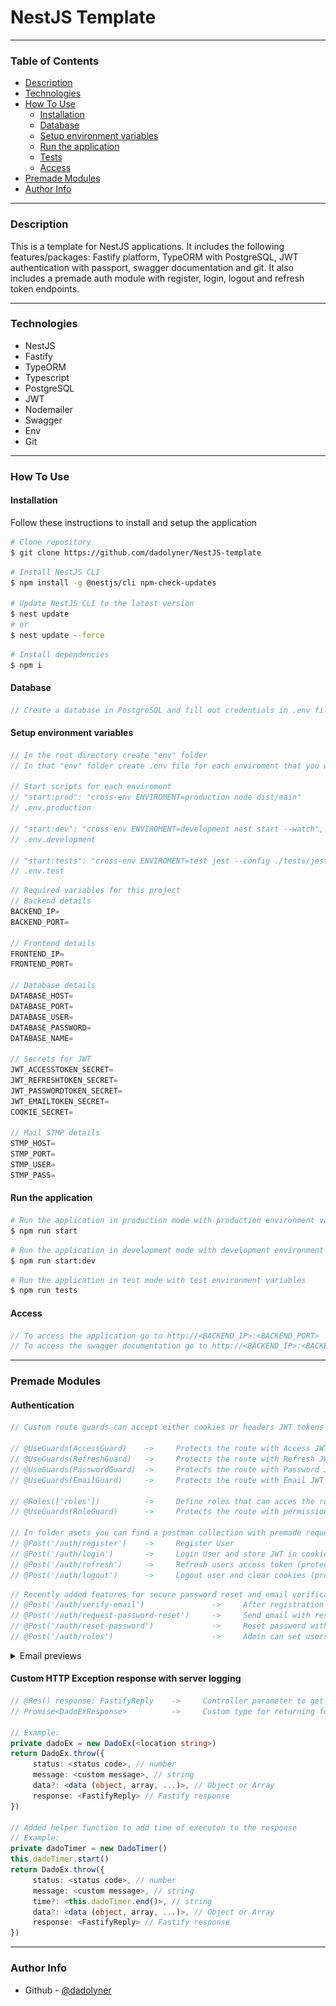 # NestJS Template

---

### Table of Contents

- [Description](#description)
- [Technologies](#technologies)
- [How To Use](#how-to-use)
    - [Installation](#installation)
    - [Database](#database)
    - [Setup environment variables](#setup-environment-variables)
    - [Run the application](#run-the-application)
    - [Tests](#tests)
    - [Access](#access)
- [Premade Modules](#premade-modules)
- [Author Info](#author-info)

---

### Description

This is a template for NestJS applications. It includes the following features/packages:
Fastify platform, TypeORM with PostgreSQL, JWT authentication with passport, swagger documentation and git.
It also includes a premade auth module with register, login, logout and refresh token endpoints.

---

### Technologies

- NestJS
- Fastify
- TypeORM
- Typescript
- PostgreSQL
- JWT
- Nodemailer
- Swagger
- Env
- Git

---

### How To Use

#### Installation

Follow these instructions to install and setup the application

```bash
# Clone repository
$ git clone https://github.com/dadolyner/NestJS-template
```

```bash
# Install NestJS CLI
$ npm install -g @nestjs/cli npm-check-updates

# Update NestJS CLI to the latest version
$ nest update
# or
$ nest update --force
```

```bash
# Install dependencies
$ npm i
```

#### Database

```ts
// Create a database in PostgreSQL and fill out credentials in .env file
```

#### Setup environment variables

```ts
// In the root directory create "env" folder
// In that "env" folder create .env file for each enviroment that you want and add your variables

// Start scripts for each enviroment
// "start:prod": "cross-env ENVIROMENT=production node dist/main"
// .env.production

// "start:dev": "cross-env ENVIROMENT=development nest start --watch",
// .env.development

// "start:tests": "cross-env ENVIROMENT=test jest --config ./tests/jest-e2e.json",
// .env.test
```
```ts
// Required variables for this project
// Backend details
BACKEND_IP=
BACKEND_PORT=

// Frontend details
FRONTEND_IP=
FRONTEND_PORT=

// Database details
DATABASE_HOST=
DATABASE_PORT=
DATABASE_USER=
DATABASE_PASSWORD=
DATABASE_NAME=

// Secrets for JWT
JWT_ACCESSTOKEN_SECRET=
JWT_REFRESHTOKEN_SECRET=
JWT_PASSWORDTOKEN_SECRET=
JWT_EMAILTOKEN_SECRET=
COOKIE_SECRET=

// Mail STMP details
STMP_HOST=
STMP_PORT=
STMP_USER=
STMP_PASS=
```

#### Run the application

```bash
# Run the application in production mode with production environment variables
$ npm run start
```

```bash
# Run the application in development mode with development environment variables
$ npm run start:dev
```

```bash
# Run the application in test mode with test environment variables
$ npm run tests
```

#### Access

```ts
// To access the application go to http://<BACKEND_IP>:<BACKEND_PORT>
// To access the swagger documentation go to http://<BACKEND_IP>:<BACKEND_PORT>/documentation
```

---

### Premade Modules

#### Authentication
```ts
// Custom route guards can accept either cookies or headers JWT tokens

// @UseGuards(AccessGuard)    ->     Protects the route with Access JWT authentication    -->  App access
// @UseGuards(RefreshGuard)   ->     Protects the route with Refresh JWT authentication   -->  Refresh AccessToken
// @UseGuards(PasswordGuard)  ->     Protects the route with Password JWT authentication  -->  Reset password
// @UseGuards(EmailGuard)     ->     Protects the route with Email JWT authentication     -->  Verify email

// @Roles(['roles'])          ->     Define roles that can acces the route
// @UseGuards(RoleGuard)      ->     Protects the route with permission roles

// In folder asets you can find a postman collection with premade requests to test the following:
// @Post('/auth/register')    ->     Register User
// @Post('/auth/login')       ->     Login User and store JWT in cookies ( access(exp: 15m) and refresh(exp: 7d) )
// @Post('/auth/refresh')     ->     Refresh users access token (protected route with refresh token)
// @Post('/auth/logout')      ->     Logout user and clear cookies (protected route with refresh token)
```

```ts
// Recently added features for secure password reset and email verification:
// @Post('/auth/verify-email')               ->     After registration send email with verify email link
// @Post('/auth/request-password-reset')     ->     Send email with reset password link
// @Post('/auth/reset-password')             ->     Reset password with new password
// @Post('/auth/roles')                      ->     Admin can set users roles
```
<details>
<summary>Email previews</summary>
    <hr/>
        <h4>Email verification</h4>
        <img src="src/assets/images/VerifyEmail.png">
    <hr/>
        <h4>Request password reset</h4>
        <img src="src/assets/images/RequestPasswordReset.png"/>
    <hr/>
        <h4>Password changed</h4>
        <img src="src/assets/images/PasswordChanged.png">
    <hr/>
</details>

#### Custom HTTP Exception response with server logging
```ts
// @Res() response: FastifyReply    ->     Controller parameter to get Fastify response for sending custom HTTP exceptions
// Promise<DadoExResponse>          ->     Custom type for returning formatted response

// Example:
private dadoEx = new DadoEx(<location string>)
return DadoEx.throw({ 
     status: <status code>, // number
     message: <custom message>, // string
     data?: <data (object, array, ...)>, // Object or Array
     response: <FastifyReply> // Fastify response
})

// Added helper function to add time of executon to the response
// Example:
private dadoTimer = new DadoTimer()
this.dadoTimer.start()
return DadoEx.throw({ 
     status: <status code>, // number
     message: <custom message>, // string
     time?: <this.dadoTimer.end()>, // string
     data?: <data (object, array, ...)>, // Object or Array
     response: <FastifyReply> // Fastify response
})
```

---

### Author Info

- Github - [@dadolyner](https://github.com/dadolyner)
